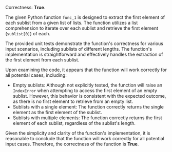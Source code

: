 Correctness: **True**.

The given Python function `func_1` is designed to extract the first element of each sublist from a given list of lists. The function utilizes a list comprehension to iterate over each sublist and retrieve the first element (`sublist[0]`) of each.

The provided unit tests demonstrate the function's correctness for various input scenarios, including sublists of different lengths. The function's implementation is straightforward and effectively handles the extraction of the first element from each sublist.

Upon examining the code, it appears that the function will work correctly for all potential cases, including:

* Empty sublists: Although not explicitly tested, the function will raise an `IndexError` when attempting to access the first element of an empty sublist. However, this behavior is consistent with the expected outcome, as there is no first element to retrieve from an empty list.
* Sublists with a single element: The function correctly returns the single element as the first element of the sublist.
* Sublists with multiple elements: The function correctly returns the first element of each sublist, regardless of the sublist's length.

Given the simplicity and clarity of the function's implementation, it is reasonable to conclude that the function will work correctly for all potential input cases. Therefore, the correctness of the function is **True**.